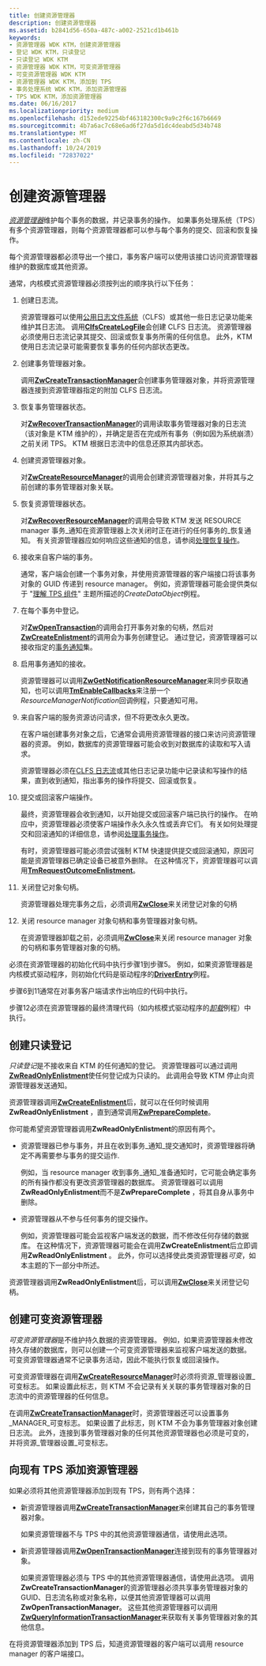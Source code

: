```yaml
---
title: 创建资源管理器
description: 创建资源管理器
ms.assetid: b2841d56-650a-487c-a002-2521cd1b461b
keywords:
- 资源管理器 WDK KTM，创建资源管理器
- 登记 WDK KTM，只读登记
- 只读登记 WDK KTM
- 资源管理器 WDK KTM，可变资源管理器
- 可变资源管理器 WDK KTM
- 资源管理器 WDK KTM，添加到 TPS
- 事务处理系统 WDK KTM，添加资源管理器
- TPS WDK KTM，添加资源管理器
ms.date: 06/16/2017
ms.localizationpriority: medium
ms.openlocfilehash: d152ede92254bf463182300c9a9c2f6c167b6669
ms.sourcegitcommit: 4b7a6ac7c68e6ad6f27da5d1dc4deabd5d34b748
ms.translationtype: MT
ms.contentlocale: zh-CN
ms.lasthandoff: 10/24/2019
ms.locfileid: "72837022"
---
```

# <a name="creating-a-resource-manager"></a>创建资源管理器


[*资源管理器*](transaction-processing-terms.md#ktm-term-resource-manager)维护每个事务的数据，并记录事务的操作。 如果事务处理系统（TPS）有多个资源管理器，则每个资源管理器都可以参与每个事务的提交、回滚和恢复操作。

每个资源管理器都必须导出一个接口，事务客户端可以使用该接口访问资源管理器维护的数据库或其他资源。

通常，内核模式资源管理器必须按列出的顺序执行以下任务：

1.  创建日志流。

    资源管理器可以使用[公用日志文件系统](using-common-log-file-system.md)（CLFS）或其他一些日志记录功能来维护其日志流。 调用[**ClfsCreateLogFile**](https://docs.microsoft.com/windows-hardware/drivers/ddi/wdm/nf-wdm-clfscreatelogfile)会创建 CLFS 日志流。 资源管理器必须使用日志流记录其提交、回滚或恢复事务所需的任何信息。 此外，KTM 使用日志流记录可能需要恢复事务的任何内部状态更改。

2.  创建事务管理器对象。

    调用[**ZwCreateTransactionManager**](https://docs.microsoft.com/windows-hardware/drivers/ddi/wdm/nf-wdm-ntcreatetransactionmanager)会创建事务管理器对象，并将资源管理器连接到资源管理器指定的附加 CLFS 日志流。

3.  恢复事务管理器状态。

    对[**ZwRecoverTransactionManager**](https://docs.microsoft.com/windows-hardware/drivers/ddi/wdm/nf-wdm-ntrecovertransactionmanager)的调用读取事务管理器对象的日志流（该对象是 KTM 维护的），并确定是否在完成所有事务（例如因为系统崩溃）之前关闭 TPS。 KTM 根据日志流中的信息还原其内部状态。

4.  创建资源管理器对象。

    对[**ZwCreateResourceManager**](https://docs.microsoft.com/windows-hardware/drivers/ddi/wdm/nf-wdm-ntcreateresourcemanager)的调用会创建资源管理器对象，并将其与之前创建的事务管理器对象关联。

5.  恢复资源管理器状态。

    对[**ZwRecoverResourceManager**](https://docs.microsoft.com/windows-hardware/drivers/ddi/wdm/nf-wdm-ntrecoverresourcemanager)的调用会导致 KTM 发送 RESOURCE manager 事务\_通知在资源管理器上次关闭时正在进行的任何事务的\_恢复通知。 有关资源管理器应如何响应这些通知的信息，请参阅[处理恢复操作](handling-recovery-operations.md)。

6.  接收来自客户端的事务。

    通常，客户端会创建一个事务对象，并使用资源管理器的客户端接口将该事务对象的 GUID 传递到 resource manager。 例如，资源管理器可能会提供类似于 "[理解 TPS 组件](understanding-tps-components.md)" 主题所描述的*CreateDataObject*例程。

7.  在每个事务中登记。

    对[**ZwOpenTransaction**](https://docs.microsoft.com/windows-hardware/drivers/ddi/wdm/nf-wdm-ntopentransaction)的调用会打开事务对象的句柄，然后对[**ZwCreateEnlistment**](https://docs.microsoft.com/windows-hardware/drivers/ddi/wdm/nf-wdm-ntcreateenlistment)的调用会为事务创建登记。 通过登记，资源管理器可以接收指定的[事务通知](transaction-notifications.md)集。

8.  启用事务通知的接收。

    资源管理器可以调用[**ZwGetNotificationResourceManager**](https://docs.microsoft.com/windows-hardware/drivers/ddi/wdm/nf-wdm-ntgetnotificationresourcemanager)来同步获取通知，也可以调用[**TmEnableCallbacks**](https://docs.microsoft.com/windows-hardware/drivers/ddi/wdm/nf-wdm-tmenablecallbacks)来注册一个*ResourceManagerNotification*回调例程，只要通知可用。

9.  来自客户端的服务资源访问请求，但不将更改永久更改。

    在客户端创建事务对象之后，它通常会调用资源管理器的接口来访问资源管理器的资源。 例如，数据库的资源管理器可能会收到对数据库的读取和写入请求。

    资源管理器必须在[CLFS 日志流](using-log-streams-with-ktm.md)或其他日志记录功能中记录读和写操作的结果，直到收到通知，指出事务的操作将提交、回滚或恢复。

10. 提交或回滚客户端操作。

    最终，资源管理器会收到通知，以开始提交或回滚客户端已执行的操作。 在响应中，资源管理器必须使客户端操作永久永久性或丢弃它们。 有关如何处理提交和回滚通知的详细信息，请参阅[处理事务操作](handling-transaction-operations.md)。

    有时，资源管理器可能必须尝试强制 KTM 快速提供提交或回滚通知，原因可能是资源管理器已确定设备已被意外删除。 在这种情况下，资源管理器可以调用[**TmRequestOutcomeEnlistment**](https://docs.microsoft.com/windows-hardware/drivers/ddi/wdm/nf-wdm-tmrequestoutcomeenlistment)。

11. 关闭登记对象句柄。

    资源管理器处理完事务之后，必须调用[**ZwClose**](https://docs.microsoft.com/windows-hardware/drivers/ddi/ntifs/nf-ntifs-ntclose)来关闭登记对象的句柄

12. 关闭 resource manager 对象句柄和事务管理器对象句柄。

    在资源管理器卸载之前，必须调用[**ZwClose**](https://docs.microsoft.com/windows-hardware/drivers/ddi/ntifs/nf-ntifs-ntclose)来关闭 resource manager 对象的句柄和事务管理器对象的句柄。

必须在资源管理器的初始化代码中执行步骤1到步骤5。 例如，如果资源管理器是内核模式驱动程序，则初始化代码是驱动程序的[**DriverEntry**](https://docs.microsoft.com/windows-hardware/drivers/ddi/wdm/nc-wdm-driver_initialize)例程。

步骤6到11通常在对事务客户端请求作出响应的代码中执行。

步骤12必须在资源管理器的最终清理代码（如内核模式驱动程序的[*卸载*](https://docs.microsoft.com/windows-hardware/drivers/ddi/wdm/nc-wdm-driver_unload)例程）中执行。

## <a href="" id="kernel-creating-a-read-only-enlistment"></a>创建只读登记


*只读登记*是不接收来自 KTM 的任何通知的登记。 资源管理器可以通过调用[**ZwReadOnlyEnlistment**](https://docs.microsoft.com/windows-hardware/drivers/ddi/wdm/nf-wdm-ntreadonlyenlistment)使任何登记成为只读的。 此调用会导致 KTM 停止向资源管理器发送通知。

资源管理器调用[**ZwCreateEnlistment**](https://docs.microsoft.com/windows-hardware/drivers/ddi/wdm/nf-wdm-ntcreateenlistment)后，就可以在任何时候调用**ZwReadOnlyEnlistment** ，直到通常调用[**ZwPrepareComplete**](https://docs.microsoft.com/windows-hardware/drivers/ddi/wdm/nf-wdm-ntpreparecomplete)。

你可能希望资源管理器调用**ZwReadOnlyEnlistment**的原因有两个。

-   资源管理器已参与事务，并且在收到事务\_通知\_提交通知时，资源管理器将确定不再需要参与事务的提交运作.

    例如，当 resource manager 收到事务\_通知\_准备通知时，它可能会确定事务的所有操作都没有更改资源管理器的数据库。 资源管理器可以调用**ZwReadOnlyEnlistment**而不是**ZwPrepareComplete** ，将其自身从事务中删除。

-   资源管理器从不参与任何事务的提交操作。

    例如，资源管理器可能会监视客户端发送的数据，而不修改任何存储的数据库。 在这种情况下，资源管理器可能会在调用**ZwCreateEnlistment**后立即调用**ZwReadOnlyEnlistment** 。 此外，你可以选择使此类资源管理器*可变*，如本主题的下一部分中所述。

资源管理器调用**ZwReadOnlyEnlistment**后，可以调用[**ZwClose**](https://docs.microsoft.com/windows-hardware/drivers/ddi/ntifs/nf-ntifs-ntclose)来关闭登记句柄。

## <a href="" id="kernel-creating-a-volatile-resource-manager"></a>创建可变资源管理器


*可变资源管理器*是不维护持久数据的资源管理器。 例如，如果资源管理器未修改持久存储的数据库，则可以创建一个可变资源管理器来监视客户端发送的数据。 可变资源管理器通常不记录事务活动，因此不能执行恢复或回滚操作。

可变资源管理器在调用[**ZwCreateResourceManager**](https://docs.microsoft.com/windows-hardware/drivers/ddi/wdm/nf-wdm-ntcreateresourcemanager)时必须将资源\_管理器设置\_可变标志。 如果设置此标志，则 KTM 不会记录有关关联的事务管理器对象的日志流中的资源管理器的任何信息。

在调用[**ZwCreateTransactionManager**](https://docs.microsoft.com/windows-hardware/drivers/ddi/wdm/nf-wdm-ntcreatetransactionmanager)时，资源管理器还可以设置事务\_MANAGER\_可变标志。 如果设置了此标志，则 KTM 不会为事务管理器对象创建日志流。 此外，连接到事务管理器对象的任何其他资源管理器也必须是可变的，并将资源\_管理器设置\_可变标志。

## <a name="adding-a-resource-manager-to-an-existing-tps"></a>向现有 TPS 添加资源管理器


如果必须将其他资源管理器添加到现有 TPS，则有两个选择：

-   新资源管理器调用[**ZwCreateTransactionManager**](https://docs.microsoft.com/windows-hardware/drivers/ddi/wdm/nf-wdm-ntcreatetransactionmanager)来创建其自己的事务管理器对象。

    如果资源管理器不与 TPS 中的其他资源管理器通信，请使用此选项。

-   新资源管理器调用[**ZwOpenTransactionManager**](https://docs.microsoft.com/windows-hardware/drivers/ddi/wdm/nf-wdm-ntopentransactionmanager)连接到现有的事务管理器对象。

    如果资源管理器必须与 TPS 中的其他资源管理器通信，请使用此选项。 调用**ZwCreateTransactionManager**的资源管理器必须共享事务管理器对象的 GUID、日志流名称或对象名称，以便其他资源管理器可以调用**ZwOpenTransactionManager**。 这些其他资源管理器可以调用[**ZwQueryInformationTransactionManager**](https://docs.microsoft.com/windows-hardware/drivers/ddi/wdm/nf-wdm-ntqueryinformationtransactionmanager)来获取有关事务管理器对象的其他信息。

在将资源管理器添加到 TPS 后，知道资源管理器的客户端可以调用 resource manager 的客户端接口。

 

 




